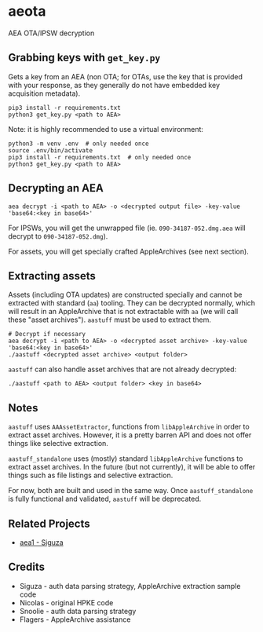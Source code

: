 # aeota

AEA OTA/IPSW decryption

## Grabbing keys with `get_key.py`

Gets a key from an AEA (non OTA; for OTAs, use the key that is provided with your response, as they generally do not have embedded key acquisition metadata).

```shell
pip3 install -r requirements.txt
python3 get_key.py <path to AEA>
```

Note: it is highly recommended to use a virtual environment:

```shell
python3 -m venv .env  # only needed once
source .env/bin/activate
pip3 install -r requirements.txt  # only needed once
python3 get_key.py <path to AEA>
```

## Decrypting an AEA

```shell
aea decrypt -i <path to AEA> -o <decrypted output file> -key-value 'base64:<key in base64>'
```

For IPSWs, you will get the unwrapped file (ie. `090-34187-052.dmg.aea` will decrypt to `090-34187-052.dmg`).

For assets, you will get specially crafted AppleArchives (see next section).

## Extracting assets

Assets (including OTA updates) are constructed specially and cannot be extracted with standard (`aa`) tooling. They can be decrypted normally, which will result in an AppleArchive that is not extractable with `aa` (we will call these "asset archives"). `aastuff` must be used to extract them.

```shell
# Decrypt if necessary
aea decrypt -i <path to AEA> -o <decrypted asset archive> -key-value 'base64:<key in base64>'
./aastuff <decrypted asset archive> <output folder>
```

`aastuff` can also handle asset archives that are not already decrypted:

```shell
./aastuff <path to AEA> <output folder> <key in base64>
```

## Notes

`aastuff` uses `AAAssetExtractor`, functions from `libAppleArchive` in order to extract asset archives. However, it is a pretty barren API and does not offer things like selective extraction.

`aastuff_standalone` uses (mostly) standard `libAppleArchive` functions to extract asset archives. In the future (but not currently), it will be able to offer things such as file listings and selective extraction.

For now, both are built and used in the same way. Once `aastuff_standalone` is fully functional and validated, `aastuff` will be deprecated.

## Related Projects

- [aea1 - Siguza](https://github.com/Siguza/aea1)

## Credits

- Siguza - auth data parsing strategy, AppleArchive extraction sample code
- Nicolas - original HPKE code
- Snoolie - auth data parsing strategy
- Flagers - AppleArchive assistance
